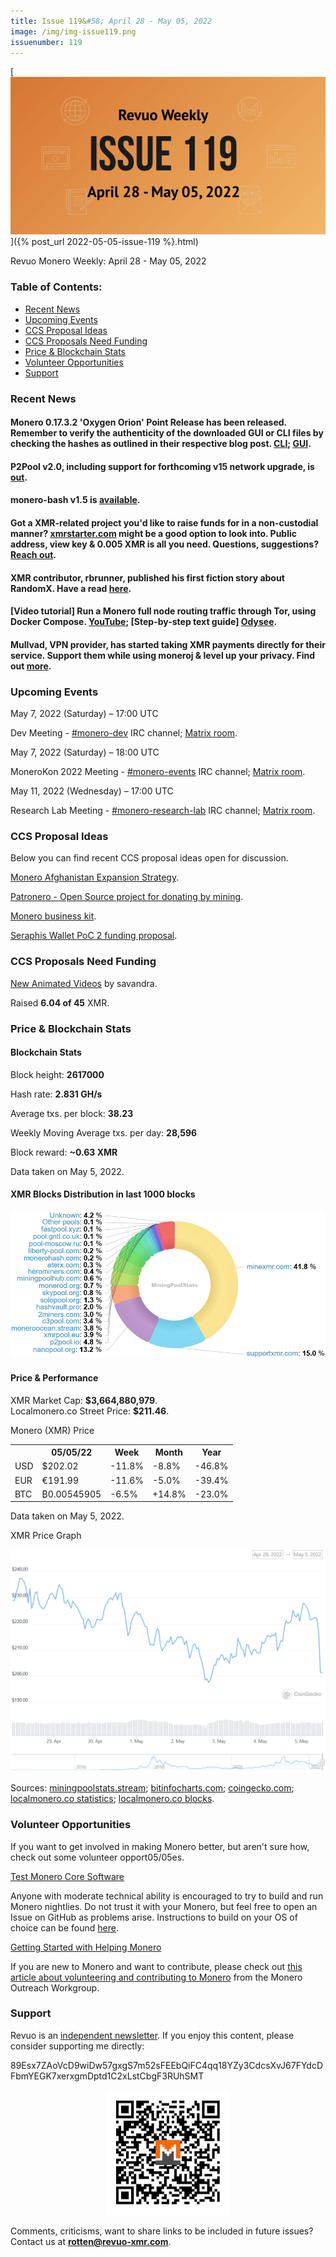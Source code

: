 ```yaml
---
title: Issue 119&#58; April 28 - May 05, 2022
image: /img/img-issue119.png
issuenumber: 119
---
```

[<img src="/img/img-issue119.png" alt="Revuo Monero Weekly #119 Slide" class="img-lead">]({% post_url 2022-05-05-issue-119 %}.html)

<p class="text-lead">Revuo Monero Weekly: April 28 - May 05, 2022</p>
<!--more-->

<h3>Table of Contents:</h3>
<ul class="contents">
    <li><a href="#news">Recent News</a></li>
    <li><a href="#events">Upcoming Events</a></li>
    <li><a href="#ideas">CCS Proposal Ideas</a></li>
    <li><a href="#proposals">CCS Proposals Need Funding</a></li>
    <li><a href="#stats">Price & Blockchain Stats</a></li>
    <li><a href="#volunteer">Volunteer Opportunities</a></li>
    <li><a href="#support">Support</a></li>
</ul>

<h3 id="news">Recent News</h3>

<div class="newsbyte">
    <h4>Monero 0.17.3.2 'Oxygen Orion' Point Release has been released. Remember to verify the authenticity of the downloaded GUI or CLI files by checking the hashes as outlined in their respective blog post. <a href="https://www.getmonero.org/2022/04/29/monero-0.17.3.2-released.html" target="_blank">CLI</a>; <a href="https://www.getmonero.org/2022/04/29/monero-GUI-0.17.3.2-released.html" target="_blank">GUI</a>.</h4>
</div>

<div class="newsbyte">
    <h4>P2Pool v2.0, including support for forthcoming v15 network upgrade, is <a href="https://github.com/SChernykh/p2pool/releases/tag/v2.0" target="_blank">out</a>.</h4>
</div>

<div class="newsbyte">
    <h4>monero-bash v1.5 is <a href="https://github.com/hinto-janaiyo/monero-bash/releases/tag/v1.5" target="_blank">available</a>.</h4>
</div>

<div class="newsbyte">
    <h4>Got a XMR-related project you'd like to raise funds for in a non-custodial manner? <a href="https://xmrstarter.com/" target="_blank">xmrstarter.com</a> might be a good option to look into. Public address, view key & 0.005 XMR is all you need. Questions, suggestions? <a href="https://xmrstarter.com/support" target="_blank">Reach out</a>.</h4>
</div>

<div class="newsbyte">
    <h4>XMR contributor, rbrunner, published his first fiction story about RandomX. Have a read <a href="https://rbrunner7.github.io/numerator.html" target="_blank">here</a>.</h4>
</div>

<div class="newsbyte">
    <h4>[Video tutorial] Run a Monero full node routing traffic through Tor, using Docker Compose. <a href="https://yewtu.be/watch?v=OviYhLZ02qg" target="_blank">YouTube</a>; [Step-by-step text guide] <a href="https://lbry.bcow.xyz/@Luigi-Tech/monero-tor" target="_blank">Odysee</a>.</h4>
</div>

<div class="newsbyte">
    <h4>Mullvad, VPN provider, has started taking XMR payments directly for their service. Support them while using moneroj & level up your privacy. Find out <a href="https://mullvad.net/en/blog/2022/5/3/we-now-accept-monero/" target="_blank">more</a>.</h4>
</div>

<h3 id="events">Upcoming Events</h3>

<div class="event">
    <p class="date" markdown="1">May 7, 2022 (Saturday) – 17:00 UTC</p>
    <p markdown="1">Dev Meeting - <a href="irc://irc.libera.chat/#monero-dev" target="_blank">#monero-dev</a> IRC channel; <a href="https://matrix.to/#/#monero-dev:monero.social" target="_blank">Matrix room</a>.</p>
</div>

<div class="event">
    <p class="date" markdown="1">May 7, 2022 (Saturday) – 18:00 UTC</p>
    <p markdown="1">MoneroKon 2022 Meeting - <a href="irc://irc.libera.chat/#monero-events" target="_blank">#monero-events</a> IRC channel; <a href="https://matrix.to/#/#monero-events:monero.social" target="_blank">Matrix room</a>.</p>
</div>

<div class="event">
    <p class="date" markdown="1">May 11, 2022 (Wednesday) – 17:00 UTC</p>
    <p markdown="1">Research Lab Meeting - <a href="irc://irc.libera.chat/#monero-research-lab" target="_blank">#monero-research-lab</a> IRC channel; <a href="https://matrix.to/#/#monero-research-lab:monero.social" target="_blank">Matrix room</a>.</p>
</div>

<h3 id="ideas">CCS Proposal Ideas</h3>

<p>Below you can find recent CCS proposal ideas open for discussion.</p>

<div class="proposal">
<p><a href="https://repo.getmonero.org/monero-project/ccs-proposals/-/merge_requests/282" target="_blank">Monero Afghanistan Expansion Strategy</a>.</p>
</div>

<div class="proposal">
<p><a href="https://repo.getmonero.org/monero-project/ccs-proposals/-/merge_requests/310" target="_blank">Patronero - Open Source project for donating by mining</a>.</p>
</div>

<div class="proposal">
<p><a href="https://repo.getmonero.org/monero-project/ccs-proposals/-/merge_requests/311" target="_blank">Monero business kit</a>.</p>
</div>

<div class="proposal">
<p><a href="https://repo.getmonero.org/monero-project/ccs-proposals/-/merge_requests/314" target="_blank">Seraphis Wallet PoC 2 funding proposal</a>.</p>
</div>

<h3 id="proposals">CCS Proposals Need Funding</h3>

<div class="proposal">
    <p><a href="https://ccs.getmonero.org/proposals/savandra-videos-for-monero.html" target="_blank">New Animated Videos</a> by savandra.</p>
    <p>Raised <b>6.04 of 45</b> XMR.</p>
</div>

<h3 id="stats">Price & Blockchain Stats</h3>

<h4 class="stat">Blockchain Stats</h4>

<div class="bcstats">
    <p>Block height: <b>2617000</b></p>
    <p>Hash rate: <b>2.831 GH/s</b></p>
    <p>Average txs. per block: <b>38.23</b></p>
    <p>Weekly Moving Average txs. per day: <b>28,596</b></p>
    <p>Block reward: <b>~0.63 XMR</b></p>
</div>
<p class="note">Data taken on May 5, 2022.</p>

<h4 class="stat">XMR Blocks Distribution in last 1000 blocks</h4>
<p><img src="/img/hashrate-pool-distribution-0505.png" alt="Hashrate Pool Distribution Pie Chart"/></p>

<h4 class="stat" id="price-stat">Price & Performance</h4>

<div class="price-intro">XMR Market Cap: <b>$3,664,880,979</b>.<br/>Localmonero.co Street Price: <b>$211.46</b>.</div>

<p class="table-title">Monero (XMR) Price</p>
<table class="price-table">
  <tr class="row1">
    <th></th>
    <th>05/05/22</th>
    <th>Week</th>
    <th>Month</th>
    <th>Year</th>
  </tr>
  <tr>
    <td data-th="XMR to">USD</td>
    <td data-th="05/05/22">$202.02</td>
    <td data-th="Week" class="red">-11.8%</td>
    <td data-th="Month" class="red">-8.8%</td>
    <td data-th="Year" class="red">-46.8%</td>
  </tr>
  <tr class="row3">
    <td data-th="XMR to">EUR</td>
    <td data-th="05/05/22">€191.99</td>
    <td data-th="Week" class="red">-11.6%</td>
    <td data-th="Month" class="red">-5.0%</td>
    <td data-th="Year" class="red">-39.4%</td>
  </tr>
  <tr>
    <td data-th="XMR to">BTC</td>
    <td data-th="05/05/22">₿0.00545905</td>
    <td data-th="Week" class="red">-6.5%</td>
    <td data-th="Month" class="green">+14.8%</td>
    <td data-th="Year" class="red">-23.0%</td>
  </tr>
</table>
<p class="note">Data taken on May 5, 2022.</p>

<p class="table-title">XMR Price Graph</p>

![XMR Price Graph 04/28/22-05/05/22](/img/weekly-chart-0505.png "XMR Price Graph 04/28/22-05/05/22") 

Sources: <a href="https://miningpoolstats.stream/monero" target="_blank">miningpoolstats.stream</a>; <a href="https://bitinfocharts.com/monero/" target="_blank">bitinfocharts.com</a>; <a href="https://www.coingecko.com/en/coins/monero" target="_blank">coingecko.com</a>; <a href="https://localmonero.co/statistics" target="_blank">localmonero.co statistics</a>; <a href="https://localmonero.co/blocks" target="_blank">localmonero.co blocks</a>.

<h3 id="volunteer">Volunteer Opportunities</h3>

<p>If you want to get involved in making Monero better, but aren't sure how, check out some volunteer opport05/05es.</p>

<div class="newsbyte">
    <p class="date"><a href="https://github.com/monero-project/monero" target="_blank">Test Monero Core Software</a></p>
    <p>Anyone with moderate technical ability is encouraged to try to build and run Monero nightlies. Do not trust it with your Monero, but feel free to open an Issue on GitHub as problems arise. Instructions to build on your OS of choice can be found <a href="https://github.com/monero-project/monero#compiling-monero-from-source" target="_blank">here</a>. </p>
</div>

<div class="newsbyte">
    <p class="date"><a href="https://github.com/monero-project/monero" target="_blank">Getting Started with Helping Monero</a></p>
    <p>If you are new to Monero and want to contribute, please check out <a href="https://www.monerooutreach.org/stories/getting-started-helping-monero.php" target="_blank">this article about volunteering and contributing to Monero</a> from the Monero Outreach Workgroup. </p>
</div>

<h3 id="support">Support</h3>

<p markdown="1">Revuo is an <a href="https://revuo-xmr.com/support/">independent newsletter</a>. If you enjoy this content, please consider supporting me directly:</p>

<p class="address" markdown="1">89Esx7ZAoVcD9wiDw57gxgS7m52sFEEbQiFC4qq18YZy3CdcsXvJ67FYdcDFbmYEGK7xerxgmDptd1C2xLstCbgF3RUhSMT</p>

<p><center><a href="monero:89Esx7ZAoVcD9wiDw57gxgS7m52sFEEbQiFC4qq18YZy3CdcsXvJ67FYdcDFbmYEGK7xerxgmDptd1C2xLstCbgF3RUhSMT" class="qr"><img src="/img/donate-monero.jpg" style="max-width: 200px;"/></a></center></p>

Comments, criticisms, want to share links to be included in future issues? Contact us at **rotten@revuo-xmr.com**.